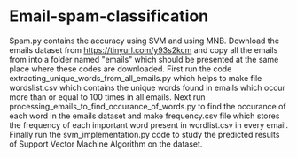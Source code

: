 # Email-spam-classification
Spam.py contains the accuracy using SVM and using MNB.
Download the emails dataset from https://tinyurl.com/y93s2kcm and copy all the emails from into a folder named "emails" which should be presented at the same place where these codes are downloaded.
First run the code extracting_unique_words_from_all_emails.py which helps to make file wordslist.csv which contains the unique words found in emails which occur more than or equal to 100 times in all emails.
Next run processing_emails_to_find_occurance_of_words.py to find the occurance of each word in the emails dataset and make frequency.csv file which stores the frequency of each important word present in wordlist.csv in every email.
Finally run the svm_implementation.py code to study the predicted results of Support Vector Machine Algorithm on the dataset.

